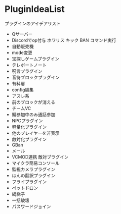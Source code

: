 # PluginIdeaList
プラグインのアイデアリスト

- Qサーバー
- Discordでop付与 ホワリス キック BAN コマンド実行
- 自動販売機
- mode変更
- 宝探しゲームプラグイン
- テレポートノート
- 呪言プラグイン
- 音符ブロックプラグイン
- 有料扉
- config編集
- アスレ系
- 前のブロックが消える
- チームVC
- 鯖参加中のみ通話参加
- NPCプラグイン
- 軽量化プラグイン
- 他のプレイヤーを非表示
- 敵対化プラグイン
- GBan
- メール
- VCMOD連携 敵対プラグイン
- マイクラ簡易コンソール
- 監視カメラプラグイン
- ほんの翻訳プラグイン
- フライプラグイン
- ペットドロン
- 縄梯子
- 一括破壊
- パスワードジョイン
